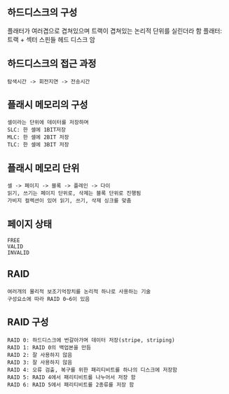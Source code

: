 ## 하드디스크의 구성
플래터가 여러겹으로 겹쳐있으며 트랙이 겹쳐있는 논리적 단위를 실린더라 함
	플래터: 트랙 + 섹터
	스핀들
	헤드
	디스크 암

## 하드디스크의 접근 과정
	탐색시간 -> 회전지연 -> 전송시간

## 플래시 메모리의 구성
	셀이라는 단위에 데이터를 저장하며
	SLC: 한 셀에 1BIT저장
	MLC: 한 셀에 2BIT 저장
	TLC: 한 셀에 3BIT 저장

## 플래시 메모리 단위
	셀 -> 페이지 -> 블록 -> 플레인 -> 다이
	읽기, 쓰기는 페이지 단위로, 삭제는 블록 단위로 진행됨
	가비지 컬렉션이 있어 읽기, 쓰기, 삭제 싱크를 맞춤

## 페이지 상태
	FREE
	VALID
	INVALID

## RAID
	여러개의 물리적 보조기억장치를 논리적 하나로 사용하는 기술
	구성요소에 따라 RAID 0~6이 있음

## RAID 구성
	RAID 0: 하드디스크에 번갈아가며 데이터 저장(stripe, striping)
	RAID 1: RAID 0의 백업본을 만듬
	RAID 2: 잘 사용하지 않음
	RAID 3: 잘 사용하지 않음
	RAID 4: 오류 검출, 복구를 위한 패리티비트를 하나의 디스크에 저장함
	RAID 5: RAID 4에서 패리티비트를 나누어서 저장 함
	RAID 6: RAID 5에서 패리티비트를 2종류를 저장 함